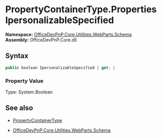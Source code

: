 # PropertyContainerType.Properties IpersonalizableSpecified
  

**Namespace:** [OfficeDevPnP.Core.Utilities.WebParts.Schema](OfficeDevPnP.Core.Utilities.WebParts.Schema.md)  
**Assembly:** OfficeDevPnP.Core.dll  
## Syntax
```C#
public boolean IpersonalizableSpecified { get; }
```

### Property Value
Type: System.Boolean  

## See also
- [PropertyContainerType](PropertyContainerType.md) 

- [OfficeDevPnP.Core.Utilities.WebParts.Schema](OfficeDevPnP.Core.Utilities.WebParts.Schema.md)
